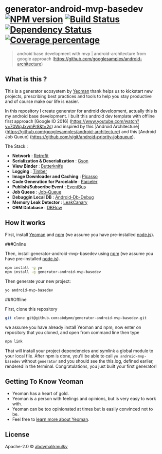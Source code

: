 # generator-android-mvp-basedev [![NPM version][npm-image]][npm-url] [![Build Status][travis-image]][travis-url] [![Dependency Status][daviddm-image]][daviddm-url] [![Coverage percentage][coveralls-image]][coveralls-url]

> android base development with mvp | android-architecture from google approach (https://github.com/googlesamples/android-architecture)

## What is this ?

This is a generator ecosystem by [Yeoman](http://yeoman.io/authoring/index.html) thank helps us to kickstart new projects, prescribing best practices and tools to help you stay productive  and of course make our life is easier.

In this repository I create generator for android development, actually this is my android base development. 
I built this android dev template with offline first approach [Google IO 2016] (https://www.youtube.com/watch?v=70WqJxymPr8&t=2s) and inspired by this [Android Architecture] (https://github.com/googlesamples/android-architecture) and this [Android Job Queue] (https://github.com/yigit/android-priority-jobqueue).


The Stack :


- **Network** : [Retrofit](http://square.github.io/retrofit/) 
- **Serialization & Deserialization** : [Gson](https://github.com/google/gson)
- **View Binder** : [Butterknife](https://github.com/JakeWharton/butterknife)
- **Logging** : [Timber](https://github.com/JakeWharton/timber)
- **Image Downloader and Caching** : [Picasso](http://square.github.io/picasso/)
- **Code Generation for Parcelable** : [Parceler](https://github.com/johncarl81/parceler)
- **Publish/Subscribe Event** : [EventBus](https://github.com/greenrobot/EventBus)
- **Job Queue** : [Job-Queue](https://github.com/yigit/android-priority-jobqueue)
- **Debuggin Local DB** : [Android-Db-Debug](https://github.com/amitshekhariitbhu/Android-Debug-Database)
- **Memory Leak Detector** : [LeakCanary](https://github.com/square/leakcanary)
- **ORM Database** : [DBFlow](https://github.com/Raizlabs/DBFlow)


## How it works

First, install [Yeoman](http://yeoman.io) and [npm](https://www.npmjs.com/) (we assume you have pre-installed [node.js](https://nodejs.org/)).


###Online

Then, install generator-android-mvp-basedev using [npm](https://www.npmjs.com/) (we assume you have pre-installed [node.js](https://nodejs.org/)).

```bash
npm install -g yo
npm install -g generator-android-mvp-basedev
```

Then generate your new project:

```bash
yo android-mvp-basedev
```

###Offline


First, clone this repository

```bash
git clone git@github.com:abdymm/generator-android-mvp-basedev.git
```

we assume you have already install Yeoman and npm, now enter on repository that you cloned, and open from command line then type 

```bash
npm link
```

That will install your project dependencies and symlink a global module to your local file. After npm is done, you'll be able to call `yo android-mvp-basedev` without `generator` and you should see the this.log, defined earlier, rendered in the terminal. Congratulations, you just built your first generator!



## Getting To Know Yeoman

 * Yeoman has a heart of gold.
 * Yeoman is a person with feelings and opinions, but is very easy to work with.
 * Yeoman can be too opinionated at times but is easily convinced not to be.
 * Feel free to [learn more about Yeoman](http://yeoman.io/).

## License

Apache-2.0 © [abdymalikmulky](abdymm)


[npm-image]: https://badge.fury.io/js/generator-android-mvp-basedev.svg
[npm-url]: https://npmjs.org/package/generator-android-mvp-basedev
[travis-image]: https://travis-ci.org/abdymm/generator-android-mvp-basedev.svg?branch=master
[travis-url]: https://travis-ci.org/abdymm/generator-android-mvp-basedev
[daviddm-image]: https://david-dm.org/abdymm/generator-android-mvp-basedev.svg?theme=shields.io
[daviddm-url]: https://david-dm.org/abdymm/generator-android-mvp-basedev
[coveralls-image]: https://coveralls.io/repos/abdymm/generator-android-mvp-basedev/badge.svg
[coveralls-url]: https://coveralls.io/r/abdymm/generator-android-mvp-basedev
